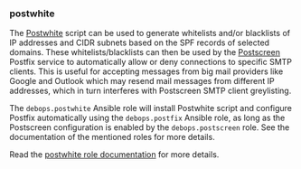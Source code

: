 ### postwhite

The [Postwhite](https://github.com/stevejenkins/postwhite) script can be
used to generate whitelists and/or blacklists of IP addresses and CIDR
subnets based on the SPF records of selected domains. These
whitelists/blacklists can then be used by the
[Postscreen](http://www.postfix.org/POSTSCREEN_README.html) Postfix
service to automatically allow or deny connections to specific SMTP
clients. This is useful for accepting messages from big mail providers
like Google and Outlook which may resend mail messages from different IP
addresses, which in turn interferes with Postscreen SMTP client
greylisting.

The `debops.postwhite` Ansible role will install Postwhite script and
configure Postfix automatically using the `debops.postfix` Ansible role,
as long as the Postscreen configuration is enabled by the
`debops.postscreen` role. See the documentation of the mentioned roles
for more details.

Read the [postwhite role documentation](https://docs.debops.org/en/stable-3.2/ansible/roles/postwhite/) for more details.
